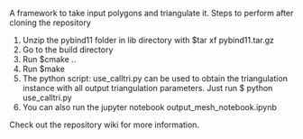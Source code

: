 A framework to take input polygons and triangulate it. 
Steps to perform after cloning the repository

1) Unzip the pybind11 folder in lib directory with $tar xf pybind11.tar.gz 
2) Go to the build directory
3) Run $cmake ..
4) Run $make
5) The python script: use_calltri.py can be used to obtain the triangulation instance with all output triangulation parameters. Just run $ python use_calltri.py
6) You can also run the jupyter notebook output_mesh_notebook.ipynb

Check out the repository wiki for more information.
